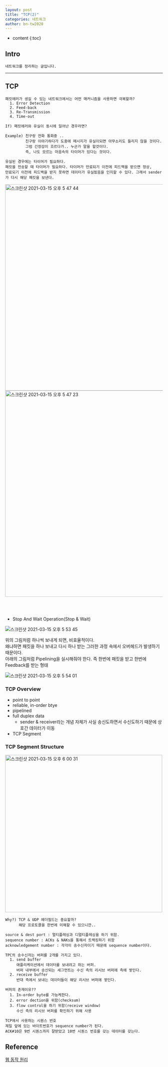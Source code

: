 ```yaml
---
layout: post
title: "TCP(2)"
categories: 네트워크
author: bn-tw2020
---
```

* content
{:toc}


## Intro

```
네트워크를 정리하는 글입니다.
```





---

## TCP

```
패킷에러가 생길 수 있는 네트워크에서는 어떤 매커니즘을 사용하면 극복할까?
  1. Error Detection
  2. Feed-back
  3. Re-Transmission
  4. Time-out

If) 패킷에러와 유실이 동시에 일어난 경우라면?

Example) 친구랑 전화 통화중 ..
         친구랑 이야기하다가 도중에 메시지가 유실이되면 아무소리도 들리지 않을 것이다.
         그럼 긴장감이 흐르다가.. 누군가 말을 할것이다.
         즉, 나도 모르는 마음속의 타이머가 있다는 것이다.

유실된 경우에는 타이머가 필요하다. 
패킷을 전송할 때 타이머가 필요하다. 타이머가 만료되기 이전에 피드백을 받으면 정상,
만료되기 이전에 피드백을 받지 못하면 데이터가 유실됬음을 인지할 수 있다. 그래서 sender가 다시 해당 패킷을 보낸다.
```
<img width="658" alt="스크린샷 2021-03-15 오후 5 47 44" src="https://user-images.githubusercontent.com/66770613/111126898-8cefcd00-85b6-11eb-9f45-8dbac2796224.png">  

<img width="658" alt="스크린샷 2021-03-15 오후 5 47 23" src="https://user-images.githubusercontent.com/66770613/111126858-81040b00-85b6-11eb-9547-09004acebe6f.png">  
  
<br><br>

* Stop And Wait Operation(Stop & Wait)

![스크린샷 2021-03-15 오후 5 53 45](https://user-images.githubusercontent.com/66770613/111127645-667e6180-85b7-11eb-9381-d252829dec00.png)  

위의 그림처럼 하나씩 보내게 되면, 비효율적이다.  
왜냐하면 패킷을 하나 보내고 다시 하나 받는 그러한 과정 속에서 오버헤드가 발생하기 때문이다.  
아래의 그림처럼 Pipelining을 실시해줘야 한다. 즉 한번에 패킷을 받고 한번에 Feedback를 받는 형태

![스크린샷 2021-03-15 오후 5 54 01](https://user-images.githubusercontent.com/66770613/111127681-6f6f3300-85b7-11eb-8b7a-b536447b3b08.png)  


### TCP Overview

* point to point
* reliable, in-order btye
* pipelined
* full duplex data
    * sender & receiver라는 개념 자체가 사실 송신도하면서 수신도하기 때문에 상호간 데이터가 이동
* TCP Segment

### TCP Segment Structure

<img width="502" alt="스크린샷 2021-03-15 오후 6 00 31" src="https://user-images.githubusercontent.com/66770613/111128526-57e47a00-85b8-11eb-9e7b-05b589552b9c.png">  

```
Why?) TCP & UDP 헤더필드는 중요할까?
      해당 프로토콜을 한번에 이해할 수 있으니깐..

source & dest port : 멀티플레싱과 디멀티플레싱을 하기 위함.
sequence number : ACKs & NAKs을 통해서 트랙킹하기 위함
acknowledgement number : 각각이 송수신자이기 때문에 sequence number이다.

TPC의 송수신자는 버퍼를 2개를 가지고 있다.
  1. send buffer
     애플리케이션에서 데이터를 보내려고 하는 버퍼.
     버퍼 내부에서 송신되는 세그먼트는 수신 측의 리시브 버퍼에 측에 쌓인다.
  2. receive buffer
     반대 측에서 보내는 데이터들이 해당 리시브 버퍼에 쌓인다.

버퍼의 존재이유??
  1. In-order byte를 가능케한다.
  2. error dection을 위함(checksum)
  3. flow control을 하기 위함(receive window)
     수신 측의 리시브 버퍼를 확인하기 위해 사용
```

```
TCP에서 사용하는 시퀀스 번호
제일 앞에 있는 바이트번호가 sequence number가 된다.
ACK#10은 9번 시퀀스까지 잘받았고 10번 시퀀스 번호를 갖는 데이터를 갖는다.
```


## Reference

[웹 동작 원리](https://bn-tw2020.github.io/2021/02/16/2_WebStream/)  
